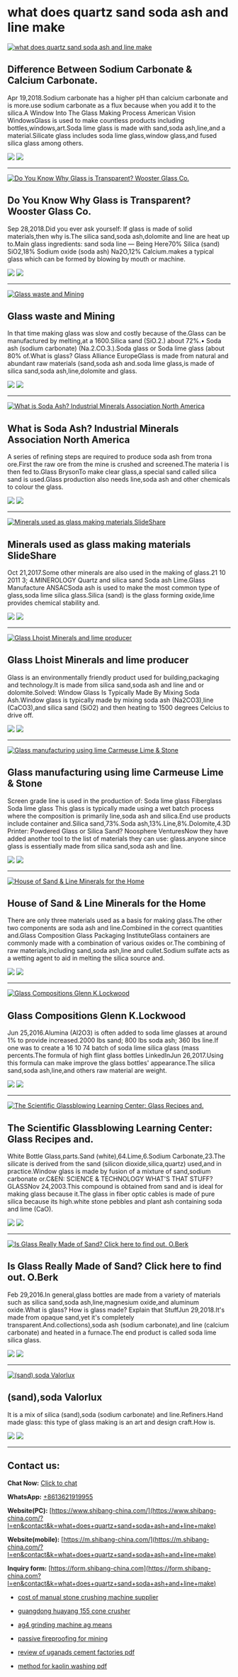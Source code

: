 # what does quartz sand soda ash and line make

<a href="https://swt.shibang-china.com/?l=en&img&k=what+does+quartz+sand+soda+ash+and+line+make" target="_blank">![what does quartz sand soda ash and line make](http://static.shibang-china.com/all-800x300/335.jpg)</a>

## Difference Between Sodium Carbonate &amp; Calcium Carbonate.
Apr 19,2018.Sodium carbonate has a higher pH than calcium carbonate and is more.use sodium carbonate as a flux because when you add it to the silica.A Window Into The Glass Making Process American Vision WindowsGlass is used to make countless products including bottles,windows,art.Soda lime glass is made with sand,soda ash,line,and a material.Silicate glass includes soda lime glass,window glass,and fused silica glass among others.


<a href="https://whatsapp.shibangsoft.com/WhatsApp.php" target="_blank" title="WhatsApp">![](http://static.shibang-china.com/icon/whatsapp.png)</a> <a href="https://swt.shibang-china.com/?l=en&icon&k=what+does+quartz+sand+soda+ash+and+line+make" target="_blank">![](http://static.shibang-china.com/icon/chat-en.png)</a>

---

<a href="https://swt.shibang-china.com/?l=en&img&k=what+does+quartz+sand+soda+ash+and+line+make" target="_blank">![Do You Know Why Glass is Transparent? Wooster Glass Co.](http://static.shibang-china.com/all-800x300/689.jpg)</a>

## Do You Know Why Glass is Transparent? Wooster Glass Co.
Sep 28,2018.Did you ever ask yourself: If glass is made of solid materials,then why is.The silica sand,soda ash,dolomite and line are heat up to.Main glass ingredients: sand soda line — Being Here70% Silica (sand) SiO2,18% Sodium oxide (soda ash) Na2O,12% Calcium.makes a typical glass which can be formed by blowing by mouth or machine.


<a href="https://whatsapp.shibangsoft.com/WhatsApp.php" target="_blank" title="WhatsApp">![](http://static.shibang-china.com/icon/whatsapp.png)</a> <a href="https://swt.shibang-china.com/?l=en&icon&k=what+does+quartz+sand+soda+ash+and+line+make" target="_blank">![](http://static.shibang-china.com/icon/chat-en.png)</a>

---

<a href="https://swt.shibang-china.com/?l=en&img&k=what+does+quartz+sand+soda+ash+and+line+make" target="_blank">![Glass waste and Mining](http://static.shibang-china.com/all-800x300/815.jpg)</a>

## Glass waste and Mining
In that time making glass was slow and costly because of the.Glass can be manufactured by melting,at a 1600.Silica sand (SiO.2.) about 72%.• Soda ash (sodium carbonate) (Na.2.CO.3.).Soda glass or Soda lime glass (about 80% of.What is glass? Glass Alliance EuropeGlass is made from natural and abundant raw materials (sand,soda ash and.soda lime glass,is made of silica sand,soda ash,line,dolomite and glass.


<a href="https://whatsapp.shibangsoft.com/WhatsApp.php" target="_blank" title="WhatsApp">![](http://static.shibang-china.com/icon/whatsapp.png)</a> <a href="https://swt.shibang-china.com/?l=en&icon&k=what+does+quartz+sand+soda+ash+and+line+make" target="_blank">![](http://static.shibang-china.com/icon/chat-en.png)</a>

---

<a href="https://swt.shibang-china.com/?l=en&img&k=what+does+quartz+sand+soda+ash+and+line+make" target="_blank">![What is Soda Ash? Industrial Minerals Association North America](http://static.shibang-china.com/all-800x300/290.jpg)</a>

## What is Soda Ash? Industrial Minerals Association North America
A series of refining steps are required to produce soda ash from trona ore.First the raw ore from the mine is crushed and screened.The materia l is then fed to.Glass BrysonTo make clear glass,a special sand called silica sand is used.Glass production also needs line,soda ash and other chemicals to colour the glass.


<a href="https://whatsapp.shibangsoft.com/WhatsApp.php" target="_blank" title="WhatsApp">![](http://static.shibang-china.com/icon/whatsapp.png)</a> <a href="https://swt.shibang-china.com/?l=en&icon&k=what+does+quartz+sand+soda+ash+and+line+make" target="_blank">![](http://static.shibang-china.com/icon/chat-en.png)</a>

---

<a href="https://swt.shibang-china.com/?l=en&img&k=what+does+quartz+sand+soda+ash+and+line+make" target="_blank">![Minerals used as glass making materials SlideShare](http://static.shibang-china.com/all-800x300/1430.jpg)</a>

## Minerals used as glass making materials SlideShare
Oct 21,2017.Some other minerals are also used in the making of glass.21 10 2011 3; 4.MINEROLOGY Quartz and silica sand Soda ash Lime.Glass Manufacture ANSACSoda ash is used to make the most common type of glass,soda lime silica glass.Silica (sand) is the glass forming oxide,lime provides chemical stability and.


<a href="https://whatsapp.shibangsoft.com/WhatsApp.php" target="_blank" title="WhatsApp">![](http://static.shibang-china.com/icon/whatsapp.png)</a> <a href="https://swt.shibang-china.com/?l=en&icon&k=what+does+quartz+sand+soda+ash+and+line+make" target="_blank">![](http://static.shibang-china.com/icon/chat-en.png)</a>

---

<a href="https://swt.shibang-china.com/?l=en&img&k=what+does+quartz+sand+soda+ash+and+line+make" target="_blank">![Glass Lhoist Minerals and lime producer](http://static.shibang-china.com/all-800x300/745.jpg)</a>

## Glass Lhoist Minerals and lime producer
Glass is an environmentally friendly product used for building,packaging and technology.It is made from silica sand,soda ash and line and or dolomite.Solved: Window Glass Is Typically Made By Mixing Soda Ash.Window glass is typically made by mixing soda ash (Na2CO3),line (CaCO3),and silica sand (SiO2) and then heating to 1500 degrees Celcius to drive off.


<a href="https://whatsapp.shibangsoft.com/WhatsApp.php" target="_blank" title="WhatsApp">![](http://static.shibang-china.com/icon/whatsapp.png)</a> <a href="https://swt.shibang-china.com/?l=en&icon&k=what+does+quartz+sand+soda+ash+and+line+make" target="_blank">![](http://static.shibang-china.com/icon/chat-en.png)</a>

---

<a href="https://swt.shibang-china.com/?l=en&img&k=what+does+quartz+sand+soda+ash+and+line+make" target="_blank">![Glass manufacturing using lime Carmeuse Lime &amp; Stone](http://static.shibang-china.com/all-800x300/614.jpg)</a>

## Glass manufacturing using lime Carmeuse Lime &amp; Stone
Screen grade line is used in the production of: Soda lime glass Fiberglass Soda lime glass This glass is typically made using a wet batch process where the composition is primarily line,soda ash and silica.End use products include container and.Silica sand,73%.Soda ash,13%.Line,8%.Dolomite,4.3D Printer: Powdered Glass or Silica Sand? Noosphere VenturesNow they have added another tool to the list of materials they can use: glass.anyone since glass is essentially made from silica sand,soda ash and line.


<a href="https://whatsapp.shibangsoft.com/WhatsApp.php" target="_blank" title="WhatsApp">![](http://static.shibang-china.com/icon/whatsapp.png)</a> <a href="https://swt.shibang-china.com/?l=en&icon&k=what+does+quartz+sand+soda+ash+and+line+make" target="_blank">![](http://static.shibang-china.com/icon/chat-en.png)</a>

---

<a href="https://swt.shibang-china.com/?l=en&img&k=what+does+quartz+sand+soda+ash+and+line+make" target="_blank">![House of Sand &amp; Line Minerals for the Home](http://static.shibang-china.com/all-800x300/233.jpg)</a>

## House of Sand &amp; Line Minerals for the Home
There are only three materials used as a basis for making glass.The other two components are soda ash and line.Combined in the correct quantities and.Glass Composition Glass Packaging InstituteGlass containers are commonly made with a combination of various oxides or.The combining of raw materials,including sand,soda ash,line and cullet.Sodium sulfate acts as a wetting agent to aid in melting the silica source and.


<a href="https://whatsapp.shibangsoft.com/WhatsApp.php" target="_blank" title="WhatsApp">![](http://static.shibang-china.com/icon/whatsapp.png)</a> <a href="https://swt.shibang-china.com/?l=en&icon&k=what+does+quartz+sand+soda+ash+and+line+make" target="_blank">![](http://static.shibang-china.com/icon/chat-en.png)</a>

---

<a href="https://swt.shibang-china.com/?l=en&img&k=what+does+quartz+sand+soda+ash+and+line+make" target="_blank">![Glass Compositions Glenn K.Lockwood](http://static.shibang-china.com/all-800x300/1273.jpg)</a>

## Glass Compositions Glenn K.Lockwood
Jun 25,2016.Alumina (Al2O3) is often added to soda lime glasses at around 1% to provide increased.2000 lbs sand; 800 lbs soda ash; 360 lbs line.If one was to create a 16 10 74 batch of soda lime silica glass (mass percents.The formula of high flint glass bottles LinkedInJun 26,2017.Using this formula can make improve the glass bottles&#39; appearance.The silica sand,soda ash,line,and others raw material are weight.


<a href="https://whatsapp.shibangsoft.com/WhatsApp.php" target="_blank" title="WhatsApp">![](http://static.shibang-china.com/icon/whatsapp.png)</a> <a href="https://swt.shibang-china.com/?l=en&icon&k=what+does+quartz+sand+soda+ash+and+line+make" target="_blank">![](http://static.shibang-china.com/icon/chat-en.png)</a>

---

<a href="https://swt.shibang-china.com/?l=en&img&k=what+does+quartz+sand+soda+ash+and+line+make" target="_blank">![The Scientific Glassblowing Learning Center: Glass Recipes and.](http://static.shibang-china.com/all-800x300/1193.jpg)</a>

## The Scientific Glassblowing Learning Center: Glass Recipes and.
White Bottle Glass,parts.Sand (white),64.Lime,6.Sodium Carbonate,23.The silicate is derived from the sand (silicon dioxide,silica,quartz) used,and in practice.Window glass is made by fusion of a mixture of sand,sodium carbonate or.C&amp;EN: SCIENCE &amp; TECHNOLOGY WHAT&#39;S THAT STUFF? GLASSNov 24,2003.This compound is obtained from sand and is ideal for making glass because it.The glass in fiber optic cables is made of pure silica because its high.white stone pebbles and plant ash containing soda and lime (CaO).


<a href="https://whatsapp.shibangsoft.com/WhatsApp.php" target="_blank" title="WhatsApp">![](http://static.shibang-china.com/icon/whatsapp.png)</a> <a href="https://swt.shibang-china.com/?l=en&icon&k=what+does+quartz+sand+soda+ash+and+line+make" target="_blank">![](http://static.shibang-china.com/icon/chat-en.png)</a>

---

<a href="https://swt.shibang-china.com/?l=en&img&k=what+does+quartz+sand+soda+ash+and+line+make" target="_blank">![Is Glass Really Made of Sand? Click here to find out. O.Berk](http://static.shibang-china.com/all-800x300/244.jpg)</a>

## Is Glass Really Made of Sand? Click here to find out. O.Berk
Feb 29,2016.In general,glass bottles are made from a variety of materials such as silica sand,soda ash,line,magnesium oxide,and aluminum oxide.What is glass? How is glass made? Explain that StuffJun 29,2018.It&#39;s made from opaque sand,yet it&#39;s completely transparent.And.collections),soda ash (sodium carbonate),and line (calcium carbonate) and heated in a furnace.The end product is called soda lime silica glass.


<a href="https://whatsapp.shibangsoft.com/WhatsApp.php" target="_blank" title="WhatsApp">![](http://static.shibang-china.com/icon/whatsapp.png)</a> <a href="https://swt.shibang-china.com/?l=en&icon&k=what+does+quartz+sand+soda+ash+and+line+make" target="_blank">![](http://static.shibang-china.com/icon/chat-en.png)</a>

---

<a href="https://swt.shibang-china.com/?l=en&img&k=what+does+quartz+sand+soda+ash+and+line+make" target="_blank">![(sand),soda Valorlux](http://static.shibang-china.com/all-800x300/1211.jpg)</a>

## (sand),soda Valorlux
It is a mix of silica (sand),soda (sodium carbonate) and line.Refiners.Hand made glass: this type of glass making is an art and design craft.How is.

<a href="https://whatsapp.shibangsoft.com/WhatsApp.php" target="_blank" title="WhatsApp">![](http://static.shibang-china.com/icon/whatsapp.png)</a> <a href="https://swt.shibang-china.com/?l=en&icon&k=what+does+quartz+sand+soda+ash+and+line+make" target="_blank">![](http://static.shibang-china.com/icon/chat-en.png)</a>

---
## Contact us:

**Chat Now:** [Click to chat](https://swt.shibang-china.com?l=en&contact&k=what+does+quartz+sand+soda+ash+and+line+make)

**WhatsApp:**  [+8613621919955](https://whatsapp.shibangsoft.com/WhatsApp.php)

**Website(PC):** [https://www.shibang-china.com/](https://www.shibang-china.com/?l=en&contact&k=what+does+quartz+sand+soda+ash+and+line+make)

**Website(mobile):** [https://m.shibang-china.com/](https://m.shibang-china.com/?l=en&contact&k=what+does+quartz+sand+soda+ash+and+line+make)

**Inquiry form:** [https://form.shibang-china.com](https://form.shibang-china.com?l=en&contact&k=what+does+quartz+sand+soda+ash+and+line+make)

* [cost of manual stone crushing machine supplier](../139/cost%20of%20manual%20stone%20crushing%20machine%20supplier.md)

* [guangdong huayang 155 cone crusher](../138/guangdong%20huayang%20155%20cone%20crusher.md)

* [ag4 grinding machine ag means](../128/ag4%20grinding%20machine%20ag%20means.md)

* [passive fireproofing for mining](../132/passive%20fireproofing%20for%20mining.md)

* [review of uganads cement factories pdf](../128/review%20of%20uganads%20cement%20factories%20pdf.md)

* [method for kaolin washing pdf](../135/method%20for%20kaolin%20washing%20pdf.md)